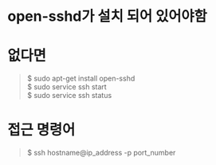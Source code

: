 # open-sshd가 설치 되어 있어야함
# 없다면
> $ sudo apt-get install open-sshd    
> $ sudo service ssh start    
> $ sudo service ssh status    

# 접근 명령어
> $ ssh hostname@ip_address -p port_number
